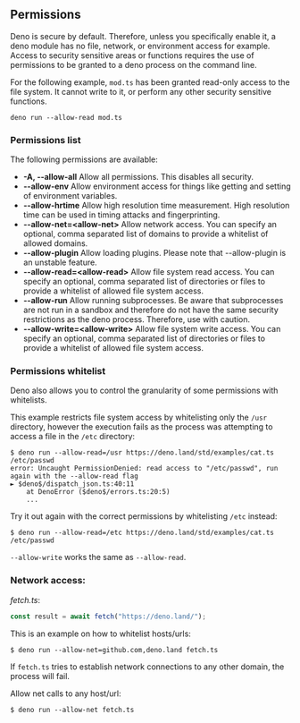 ## Permissions

Deno is secure by default. Therefore, unless you specifically enable it, a deno
module has no file, network, or environment access for example. Access to
security sensitive areas or functions requires the use of permissions to be
granted to a deno process on the command line.

For the following example, `mod.ts` has been granted read-only access to the
file system. It cannot write to it, or perform any other security sensitive
functions.

```shell
deno run --allow-read mod.ts
```

### Permissions list

The following permissions are available:

- **-A, --allow-all** Allow all permissions. This disables all security.
- **--allow-env** Allow environment access for things like getting and setting
  of environment variables.
- **--allow-hrtime** Allow high resolution time measurement. High resolution
  time can be used in timing attacks and fingerprinting.
- **--allow-net=\<allow-net\>** Allow network access. You can specify an
  optional, comma separated list of domains to provide a whitelist of allowed
  domains.
- **--allow-plugin** Allow loading plugins. Please note that --allow-plugin is
  an unstable feature.
- **--allow-read=\<allow-read\>** Allow file system read access. You can specify
  an optional, comma separated list of directories or files to provide a
  whitelist of allowed file system access.
- **--allow-run** Allow running subprocesses. Be aware that subprocesses are not
  run in a sandbox and therefore do not have the same security restrictions as
  the deno process. Therefore, use with caution.
- **--allow-write=\<allow-write\>** Allow file system write access. You can
  specify an optional, comma separated list of directories or files to provide a
  whitelist of allowed file system access.

### Permissions whitelist

Deno also allows you to control the granularity of some permissions with
whitelists.

This example restricts file system access by whitelisting only the `/usr`
directory, however the execution fails as the process was attempting to access a
file in the `/etc` directory:

```shell
$ deno run --allow-read=/usr https://deno.land/std/examples/cat.ts /etc/passwd
error: Uncaught PermissionDenied: read access to "/etc/passwd", run again with the --allow-read flag
► $deno$/dispatch_json.ts:40:11
    at DenoError ($deno$/errors.ts:20:5)
    ...
```

Try it out again with the correct permissions by whitelisting `/etc` instead:

```shell
$ deno run --allow-read=/etc https://deno.land/std/examples/cat.ts /etc/passwd
```

`--allow-write` works the same as `--allow-read`.

### Network access:

_fetch.ts_:

```ts
const result = await fetch("https://deno.land/");
```

This is an example on how to whitelist hosts/urls:

```shell
$ deno run --allow-net=github.com,deno.land fetch.ts
```

If `fetch.ts` tries to establish network connections to any other domain, the
process will fail.

Allow net calls to any host/url:

```shell
$ deno run --allow-net fetch.ts
```
